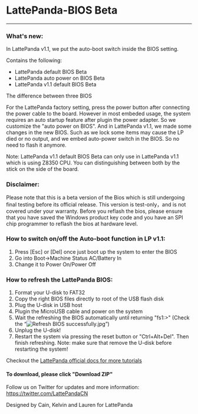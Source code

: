 # LattePanda-BIOS Beta
----------------
### What's new:
In LattePanda v1.1, we put the auto-boot switch inside the BIOS setting.

Contains the following:

- LattePanda default BIOS Beta
- LattePanda auto power on BIOS Beta
- LattePanda v1.1 default BIOS Beta

The difference between three BIOS

For the LattePanda factory setting, press the power button after connecting the power cable to the board. However in most embeded usage, the system requires an auto startup feature after plugin the power adapter. So we customize the "auto power on BIOS".
And in LattePanda v1.1, we made some changes in the new BIOS. Such as we lock some items may cause the LP died or no output, and we embed auto-power switch in the BIOS. So no need to flash it anymore.

Note: LattePanda v1.1 default BIOS Beta can only use in LattePanda v1.1 which is using Z8350 CPU. 
You can distinguishing between both by the stick on the side of the board.  

### Disclaimer:   

Please note that this is a beta version of the Bios which is still undergoing final testing before its official release.  This version is test-only，and is not covered under your warranty. Before you reflash the bios, please ensure that you have saved the Windows product key code and you have an SPI chip programmer to reflash the bios at hardware level.  
  
### How to switch on/off the Auto-boot function in LP v1.1:
1.	Press [Esc] or [Del] once just boot up the system to enter the BIOS
2.	Go into Boot->Machine Status AC/Battery In
3.	Change it to Power On/Power Off

### How to refresh the LattePanda BIOS:

1. Format your U-disk to FAT32
2. Copy the right BIOS files directly to root of the USB flash disk
3. Plug the U-disk in USB host
4. Plugin the MicroUSB cable and power on the system
5. Wait the refreshing the BIOS automatically until returning "fs1:\>" (Check the “![Refresh BIOS successfully.jpg](http://www.lattepanda.com/wp-content/uploads/2016/04/Refresh-BIOS-successfully.jpg)”)
6. Unplug the U-disk!
7. Restart the system via pressing the reset button or "Ctrl+Alt+Del". Then finish refreshing.
Note: make sure that remove the U-disk before restarting the system!

Checkout the [LattePanda official docs for more tutorials](http://www.lattepanda.com/docs) 

#### To download, please click "Download ZIP"

Follow us on Twitter for updates and more information: https://twitter.com/LattePandaCN

Designed by Cain, Kelvin and Lauren for LattePanda
